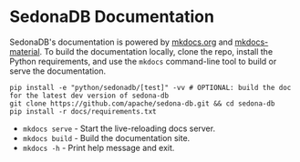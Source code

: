 <!---
  Licensed to the Apache Software Foundation (ASF) under one
  or more contributor license agreements.  See the NOTICE file
  distributed with this work for additional information
  regarding copyright ownership.  The ASF licenses this file
  to you under the Apache License, Version 2.0 (the
  "License"); you may not use this file except in compliance
  with the License.  You may obtain a copy of the License at

    http://www.apache.org/licenses/LICENSE-2.0

  Unless required by applicable law or agreed to in writing,
  software distributed under the License is distributed on an
  "AS IS" BASIS, WITHOUT WARRANTIES OR CONDITIONS OF ANY
  KIND, either express or implied.  See the License for the
  specific language governing permissions and limitations
  under the License.
-->

# SedonaDB Documentation

SedonaDB's documentation is powered by [mkdocs.org](https://www.mkdocs.org) and [mkdocs-material](https://squidfunk.github.io/mkdocs-material/reference/). To build the documentation locally, clone the repo, install the Python requirements, and use the `mkdocs` command-line tool to build or serve the documentation.

```shell
pip install -e "python/sedonadb/[test]" -vv # OPTIONAL: build the doc for the latest dev version of sedona-db
git clone https://github.com/apache/sedona-db.git && cd sedona-db
pip install -r docs/requirements.txt
```

* `mkdocs serve` - Start the live-reloading docs server.
* `mkdocs build` - Build the documentation site.
* `mkdocs -h` - Print help message and exit.

